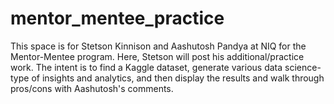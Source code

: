 # mentor_mentee_practice
This space is for Stetson Kinnison and Aashutosh Pandya at NIQ for the Mentor-Mentee program. Here, Stetson will post his additional/practice work.
The intent is to find a Kaggle dataset, generate various data science-type of insights and analytics, and then display the results and walk through pros/cons with Aashutosh's comments.
